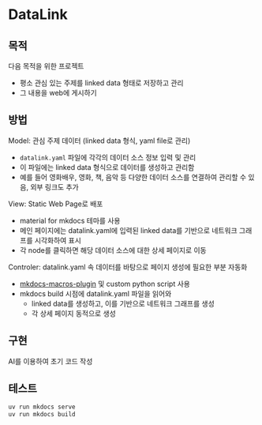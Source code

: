 # DataLink

## 목적

다음 목적을 위한 프로젝트

* 평소 관심 있는 주제를 linked data 형태로 저장하고 관리
* 그 내용을 web에 게시하기

## 방법

Model: 관심 주제 데이터 (linked data 형식, yaml file로 관리)

* `datalink.yaml` 파일에 각각의 데이터 소스 정보 입력 및 관리
* 이 파일에는 linked data 형식으로 데이터를 생성하고 관리함
* 예를 들어 영화배우, 영화, 책, 음악 등 다양한 데이터 소스를 연결하여 관리할 수 있음, 외부 링크도 추가

View: Static Web Page로 배포

* material for mkdocs 테마를 사용
* 메인 페이지에는 datalink.yaml에 입력된 linked data를 기반으로 네트워크 그래프를 시각화하여 표시
* 각 node를 클릭하면 해당 데이터 소스에 대한 상세 페이지로 이동

Controler: datalink.yaml 속 데이터를 바탕으로 페이지 생성에 필요한 부분 자동화

* [mkdocs-macros-plugin](https://mkdocs-macros-plugin.readthedocs.io/en/latest/) 및 custom python script 사용
* mkdocs build 시점에 datalink.yaml 파일을 읽어와
  * linked data를 생성하고, 이를 기반으로 네트워크 그래프를 생성
  * 각 상세 페이지 동적으로 생성

## 구현

AI를 이용하여 초기 코드 작성

## 테스트

```bash
uv run mkdocs serve
uv run mkdocs build
```
